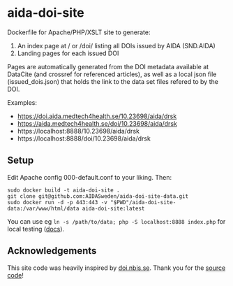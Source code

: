 # aida-doi-site

Dockerfile for Apache/PHP/XSLT site to generate:

1. An index page at / or /doi/ listing all DOIs issued by AIDA (SND.AIDA)
2. Landing pages for each issued DOI

Pages are automatically generated from the DOI metadata available at DataCite
(and crossref for referenced articles), as well as a local json file
(issued_dois.json) that holds the link to the data set files refered to by the
DOI.

Examples:

* https://doi.aida.medtech4health.se/10.23698/aida/drsk
* https://aida.medtech4health.se/doi/10.23698/aida/drsk
* https://localhost:8888/10.23698/aida/drsk
* https://localhost:8888/doi/10.23698/aida/drsk

## Setup
Edit Apache config 000-default.conf to your liking. Then:

```
sudo docker build -t aida-doi-site .
git clone git@github.com:AIDASweden/aida-doi-site-data.git
sudo docker run -d -p 443:443 -v "$PWD"/aida-doi-site-data:/var/www/html/data aida-doi-site:latest
```

You can use eg `ln -s /path/to/data; php -S localhost:8888 index.php` for local testing
([docs](http://www.php.net//manual/en/features.commandline.webserver.php#example-413)).

## Acknowledgements

This site code was heavily inspired by [doi.nbis.se](https://doi.nbis.se).
Thank you for the [source code](https://github.com/NBISweden/doi-bils-site)!

